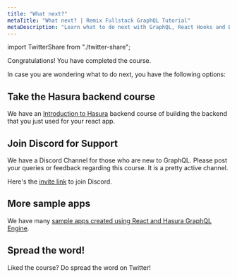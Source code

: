 ```yaml
---
title: "What next?"
metaTitle: "What next? | Remix Fullstack GraphQL Tutorial"
metaDescription: "Learn what to do next with GraphQL, React Hooks and Backend with more community resources. Join our discord channel for support."
---
```


import TwitterShare from "./twitter-share";

Congratulations! You have completed the course.

In case you are wondering what to do next, you have the following options:

## Take the Hasura backend course

We have an [Introduction to Hasura](https://hasura.io/learn/graphql/hasura/introduction/) backend course of building the backend that you just used for your react app.

## Join Discord for Support

We have a Discord Channel for those who are new to GraphQL. Please post your queries or feedback regarding this course. It is a pretty active channel.

Here's the [invite link](https://discord.com/invite/hasura) to join Discord.

## More sample apps

We have many [sample apps created using React and Hasura GraphQL Engine](https://hasura.io/sample-apps/).

## Spread the word!

Liked the course?
Do spread the word on Twitter! <TwitterShare />
